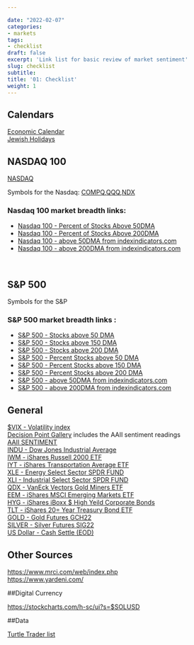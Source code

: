 ```yaml
---

date: "2022-02-07"
categories:
- markets
tags:
- checklist
draft: false
excerpt: 'Link list for basic review of market sentiment'
slug: checklist
subtitle:
title: '01: Checklist'
weight: 1
---
```

## Calendars
[Economic Calendar](<https://www.investing.com/economic-calendar/>)<br>
[Jewish Holidays](<https://www.chabad.org/holidays/default_cdo/jewish/holidays.htm>)





## NASDAQ 100

[NASDAQ](<https://www.nasdaq.com/>)

Symbols for the Nasdaq: [COMPQ](<https://schrts.co/bPcZMrRF>),[QQQ](<https://schrts.co/ibqGvDCU>),[NDX](<https://schrts.co/daGJVDzy>) 

### Nasdaq 100 market breadth links:   

+ [Nasdaq 100 - Percent of Stocks Above 50DMA](<https://schrts.co/HYXTNCKZ>) 
+ [Nasdaq 100 - Percent of Stocks Above 200DMA](<https://schrts.co/VXKhDkvg>) 
+ [Nasdaq 100 - above 50DMA from indexindicators.com](<https://www.indexindicators.com/charts/nasdaq100-vs-nasdaq100-stocks-above-50d-sma-params-x-x-x-x/>) <br>
+ [Nasdaq 100 - above 200DMA from indexindicators.com](<https://www.indexindicators.com/charts/nasdaq100-vs-nasdaq100-stocks-above-200d-sma-params-x-x-x-x/>)

<br>

## S&P 500 

Symbols for the S&P

### S&P 500 market breadth links : 

+ [S&P 500 - Stocks above 50 DMA](https://schrts.co/IWsFrQtp)
+ [S&P 500 - Stocks above 150 DMA](https://schrts.co/cKKsqwgW)
+ [S&P 500 - Stocks above 200 DMA](https://schrts.co/WywjiUGY)
+ [S&P 500 - Percent Stocks above 50 DMA](https://schrts.co/iZdTVQXe)
+ [S&P 500 - Percent Stocks above 150 DMA](https://schrts.co/FAQdRUyA)
+ [S&P 500 - Percent Stocks above 200 DMA](https://schrts.co/iZdTVQXe)
+ [S&P 500 - above 50DMA from indexindicators.com](<https://www.indexindicators.com/charts/sp500-vs-sp500-stocks-above-50d-sma-params-x-x-x-x/>) <br>
+ [S&P 500 - above 200DMA from indexindicators.com](<https://www.indexindicators.com/charts/sp500-vs-sp500-stocks-above-200d-sma-params-x-x-x-x/>)




## General


[$VIX - Volatility index](<https://schrts.co/itpvykjr>) <br>
[Decision Point Gallery](<https://stockcharts.com/freecharts/dpgallery.html>) includes the AAII sentiment readings <br>
[AAII SENTIMENT](https://www.aaii.com/sentimentsurvey)<br>
[INDU - Dow Jones Industrial Average](<https://stockcharts.com/h-sc/ui>) <br>
[IWM - iShares Russell 2000 ETF](<https://stockcharts.com/h-sc/ui?s=iwm>)<br>
[IYT - iShares Transportation Average ETF](<https://stockcharts.com/h-sc/ui?s=IYT>) <br>
[XLE - Energy Select Sector SPDR FUND](<https://stockcharts.com/h-sc/ui?s=xle>) <br>
[XLI - Industrial Select Sector SPDR FUND](<https://stockcharts.com/h-sc/ui?s=xli>)<br>
[QDX - VanEck Vectors Gold Miners ETF](<https://stockcharts.com/h-sc/ui?s=gdx>)<br>
[EEM - iShares MSCI Emerging Markets ETF](<https://stockcharts.com/h-sc/ui?s=eem>)<br>
[HYG - iShares iBoxx $ High Yeild Corporate Bonds ](<https://schrts.co/ZERDYPEf>)<br>
[TLT - iShares 20= Year Treasury Bond ETF](<https://stockcharts.com/h-sc/ui?s=TLT>) <br>
[GOLD - Gold Futures GCH22](<https://stockcharts.com/h-sc/ui?s=^GCZ21>) <br>
[SILVER - Silver Futures SIG22](<https://schrts.co/PsnYArTZ>)<br>
[US Dollar - Cash Settle (EOD)](<https://schrts.co/BxuUaZPA>)<br>


## Other Sources 

https://www.mrci.com/web/index.php <br>
https://www.yardeni.com/



##Digital Currency

https://stockcharts.com/h-sc/ui?s=$SOLUSD


##Data

[Turtle Trader list](https://www.turtletrader.com/hpd/)
